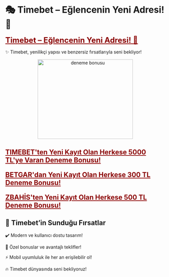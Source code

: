 # 🎭 Timebet – Eğlencenin Yeni Adresi! 🌟

<a href="https://cutt.ly/ze5DePku" title="Timebet Güncel Giriş" style="color: #8b0000; font-size: 24px; font-weight: bold;">Timebet – Eğlencenin Yeni Adresi! 🌟</a>

✨ Timebet, yenilikçi yapısı ve benzersiz fırsatlarıyla seni bekliyor!

<center><a href="https://cutt.ly/ze5DePku" title="Timebet Güncel Giriş">  
<img src="https://i.ibb.co/chWM7Hzq/btkm-jpg.png" width="300" height="250" alt="deneme bonusu">  
</a></center>

<h2><b>
<p> <a href="https://cutt.ly/ze5DePku" style="color: #8b0000; font-weight: bold;">TIMEBET'ten Yeni Kayıt Olan Herkese 5000 TL'ye Varan Deneme Bonusu!</a></p>

<p><a href="https://cutt.ly/zrwuHYyM" style="color: #8b0000; font-weight: bold;">BETGAR'dan Yeni Kayıt Olan Herkese 300 TL Deneme Bonusu!</a></p>

<p><a href="https://cutt.ly/3eOC1kHA" style="color: #8b0000; font-weight: bold;">ZBAHİS'ten Yeni Kayıt Olan Herkese 500 TL Deneme Bonusu!</a></p>
</b></h2>

## 🚀 Timebet’in Sunduğu Fırsatlar  
<p>✔️ Modern ve kullanıcı dostu tasarım!  </p>
<p>🎁 Özel bonuslar ve avantajlı teklifler!  </p>
<p>⚡️ Mobil uyumluluk ile her an erişilebilir ol! </p>

🔥 Timebet dünyasında seni bekliyoruz!
